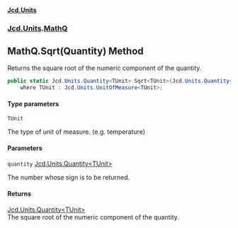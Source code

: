 #### [Jcd.Units](index.md 'index')
### [Jcd.Units](Jcd.Units.md 'Jcd.Units').[MathQ](MathQ.md 'Jcd.Units.MathQ')

## MathQ.Sqrt<TUnit>(Quantity<TUnit>) Method

Returns the square root of the numeric component of the quantity.

```csharp
public static Jcd.Units.Quantity<TUnit> Sqrt<TUnit>(Jcd.Units.Quantity<TUnit> quantity)
    where TUnit : Jcd.Units.UnitOfMeasure<TUnit>;
```
#### Type parameters

<a name='Jcd.Units.MathQ.Sqrt_TUnit_(Jcd.Units.Quantity_TUnit_).TUnit'></a>

`TUnit`

The type of unit of measure. (e.g. temperature)
#### Parameters

<a name='Jcd.Units.MathQ.Sqrt_TUnit_(Jcd.Units.Quantity_TUnit_).quantity'></a>

`quantity` [Jcd.Units.Quantity&lt;](Quantity_TUnit_.md 'Jcd.Units.Quantity<TUnit>')[TUnit](MathQ.Sqrt.3R7Q9V1KjUwTn3Si3gk/HQ.md#Jcd.Units.MathQ.Sqrt_TUnit_(Jcd.Units.Quantity_TUnit_).TUnit 'Jcd.Units.MathQ.Sqrt<TUnit>(Jcd.Units.Quantity<TUnit>).TUnit')[&gt;](Quantity_TUnit_.md 'Jcd.Units.Quantity<TUnit>')

The number whose sign is to be returned.

#### Returns
[Jcd.Units.Quantity&lt;](Quantity_TUnit_.md 'Jcd.Units.Quantity<TUnit>')[TUnit](MathQ.Sqrt.3R7Q9V1KjUwTn3Si3gk/HQ.md#Jcd.Units.MathQ.Sqrt_TUnit_(Jcd.Units.Quantity_TUnit_).TUnit 'Jcd.Units.MathQ.Sqrt<TUnit>(Jcd.Units.Quantity<TUnit>).TUnit')[&gt;](Quantity_TUnit_.md 'Jcd.Units.Quantity<TUnit>')  
The square root of the numeric component of the quantity.